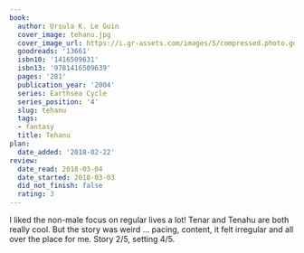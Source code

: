 ```yaml
---
book:
  author: Ursula K. Le Guin
  cover_image: tehanu.jpg
  cover_image_url: https://i.gr-assets.com/images/S/compressed.photo.goodreads.com/books/1386924581l/13661.jpg
  goodreads: '13661'
  isbn10: '1416509631'
  isbn13: '9781416509639'
  pages: '281'
  publication_year: '2004'
  series: Earthsea Cycle
  series_position: '4'
  slug: tehanu
  tags:
  - fantasy
  title: Tehanu
plan:
  date_added: '2018-02-22'
review:
  date_read: 2018-03-04
  date_started: 2018-03-03
  did_not_finish: false
  rating: 3
---
```


I liked the non-male focus on regular lives a lot! Tenar and Tenahu are both really cool. But the story was weird … pacing, content, it felt irregular and all over the place for me. Story 2/5, setting 4/5.
